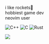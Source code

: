 i like rockets🚀
<br/>
hobbiest game dev
<br/>
neovim user

<p>
  <img alt="C++" src="https://img.shields.io/badge/--23272A?style=flat&logo=cplusplus">
  <img alt="C" src="https://img.shields.io/badge/--23272A?style=flat&logo=c">
  <img alt="Rust" src="https://img.shields.io/badge/--23272A?style=flat&logo=rust">
</p>

<img align="center" src="https://github-readme-stats.vercel.app/api?username=chandu-lanka&show_icons=true&count_private=true&include_all_commits=true" />
